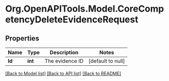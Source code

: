 # Org.OpenAPITools.Model.CoreCompetencyDeleteEvidenceRequest

## Properties

Name | Type | Description | Notes
------------ | ------------- | ------------- | -------------
**Id** | **int** | The evidence ID | [default to null]

[[Back to Model list]](../README.md#documentation-for-models) [[Back to API list]](../README.md#documentation-for-api-endpoints) [[Back to README]](../README.md)

